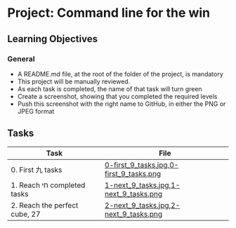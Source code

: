# Project: Command line for the win

<h2>Learning Objectives</h2>

<h3>General</h3>

<ul>
<li>A README.md file, at the root of the folder of the project, is mandatory</li>
<li>This project will be manually reviewed.</li>
<li>As each task is completed, the name of that task will turn green</li>
<li>Create a screenshot, showing that you completed the required levels</li>
<li>Push this screenshot with the right name to GitHub, in either the PNG or JPEG format</li>
</ul>

<h2>Tasks</h2>

| Task | File |
| ---- | ---- |
| 0. First 九 tasks | [0-first_9_tasks.jpg,0-first_9_tasks.png](./0-first_9_tasks.jpg,0-first_9_tasks.png) |
| 1. Reach חי completed tasks | [1-next_9_tasks.jpg,1-next_9_tasks.png](./1-next_9_tasks.jpg,1-next_9_tasks.png) |
| 2. Reach the perfect cube, 27 | [2-next_9_tasks.jpg,2-next_9_tasks.png](./2-next_9_tasks.jpg,2-next_9_tasks.png) |